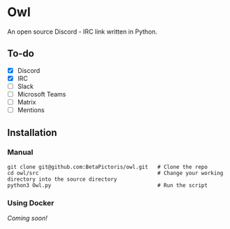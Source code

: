 # Owl
An open source Discord - IRC link written in Python. 

## To-do
 - [x] Discord
 - [x] IRC
 - [ ] Slack
 - [ ] Microsoft Teams
 - [ ] Matrix
 - [ ] Mentions

## Installation
### Manual
```
git clone git@github.com:BetaPictoris/owl.git   # Clone the repo
cd owl/src                                      # Change your working directory into the source directory 
python3 Owl.py                                  # Run the script
```

### Using Docker
*Coming soon!*
